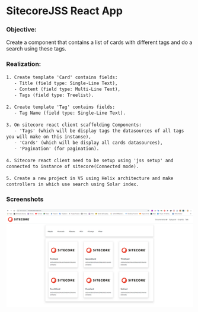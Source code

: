 # SitecoreJSS React App #

### Objective: ###
Create a component that contains a list of cards with different tags and do a search using these tags.

### Realization: ###

    1. Create template 'Card' contains fields:
       - Title (field type: Single-Line Text),
       - Content (field type: Multi-Line Text),
       - Tags (field type: Treelist).

    2. Create template 'Tag' contains fields:
       - Tag Name (field type: Single-Line Text).

    3. On sitecore react client scaffolding Components: 
       - 'Tags' (which will be display tags the datasources of all tags you will make on this instanse),
       - 'Cards' (which will be display all cards datasources),
       - 'Pagination' (for pagination).

    4. Sitecore react client need to be setup using 'jss setup' and connected to instance of sitecore(Connected mode).

    5. Create a new project in VS using Helix architecture and make controllers in which use search using Solar index.
 ### Screenshots ###
 
![reactstyle](sam-niv-jss-app/data/media/img/img1.png)

